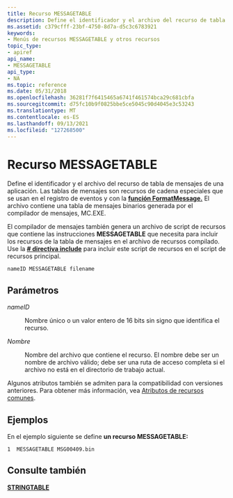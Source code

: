 ```yaml
---
title: Recurso MESSAGETABLE
description: Define el identificador y el archivo del recurso de tabla de mensajes de una aplicación. Las tablas de mensajes son recursos de cadena especiales que se usan en el registro de eventos y con la función FormatMessage. El archivo contiene una tabla de mensajes binarios generada por el compilador de mensajes, MC.EXE.
ms.assetid: c379cfff-23bf-4750-8d7a-d5c3c6783921
keywords:
- Menús de recursos MESSAGETABLE y otros recursos
topic_type:
- apiref
api_name:
- MESSAGETABLE
api_type:
- NA
ms.topic: reference
ms.date: 05/31/2018
ms.openlocfilehash: 36281f7f6415465a6741f461574bca29c681cbfa
ms.sourcegitcommit: d75fc10b9f0825bbe5ce5045c90d4045e3c53243
ms.translationtype: MT
ms.contentlocale: es-ES
ms.lasthandoff: 09/13/2021
ms.locfileid: "127268500"
---
```

# <a name="messagetable-resource"></a>Recurso MESSAGETABLE

Define el identificador y el archivo del recurso de tabla de mensajes de una aplicación. Las tablas de mensajes son recursos de cadena especiales que se usan en el registro de eventos y con la [**función FormatMessage.**](/windows/desktop/api/winbase/nf-winbase-formatmessage) El archivo contiene una tabla de mensajes binarios generada por el compilador de mensajes, MC.EXE.

El compilador de mensajes también genera un archivo de script de recursos que contiene las instrucciones **MESSAGETABLE** que necesita para incluir los recursos de la tabla de mensajes en el archivo de recursos compilado. Use la [**\# directiva include**](-include.md) para incluir este script de recursos en el script de recursos principal.

``` syntax
nameID MESSAGETABLE filename
```

## <a name="parameters"></a>Parámetros

<dl> <dt>

<span id="nameID"></span><span id="nameid"></span><span id="NAMEID"></span>*nameID*
</dt> <dd>

Nombre único o un valor entero de 16 bits sin signo que identifica el recurso.

</dd> <dt>

<span id="filename"></span><span id="FILENAME"></span>*Nombre*
</dt> <dd>

Nombre del archivo que contiene el recurso. El nombre debe ser un nombre de archivo válido; debe ser una ruta de acceso completa si el archivo no está en el directorio de trabajo actual.

</dd> </dl>

Algunos atributos también se admiten para la compatibilidad con versiones anteriores. Para obtener más información, vea [Atributos de recursos comunes](common-resource-attributes.md).

## <a name="examples"></a>Ejemplos

En el ejemplo siguiente se define **un recurso MESSAGETABLE:**

``` syntax
1  MESSAGETABLE MSG00409.bin
```

## <a name="see-also"></a>Consulte también

<dl> <dt>

[**STRINGTABLE**](stringtable-resource.md)
</dt> </dl>

 

 